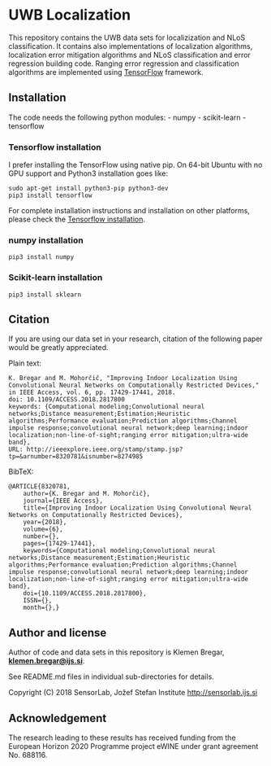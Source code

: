 # UWB Localization
This repository contains the UWB data sets for localizization and NLoS classification. It contains also implementations of localization algorithms, localization error mitigation algorithms and NLoS classification and error regression building code. Ranging error regression and classification algorithms are implemented using [TensorFlow](https://www.tensorflow.org/) framework.

## Installation
The code needs the following python modules:
	- numpy
	- scikit-learn
	- tensorflow
	
### Tensorflow installation 
I prefer installing the TensorFlow using native pip. On 64-bit Ubuntu with no GPU support and Python3 installation goes like:
	
	sudo apt-get install python3-pip python3-dev
	pip3 install tensorflow

For complete installation instructions and installation on other platforms, please check the [Tensorflow installation](https://www.tensorflow.org/install/). 

### numpy installation
	pip3 install numpy

### Scikit-learn installation
	pip3 install sklearn

## Citation
If you are using our data set in your research, citation of the following paper would be greatly appreciated.

Plain text:

	K. Bregar and M. Mohorčič, "Improving Indoor Localization Using Convolutional Neural Networks on Computationally Restricted Devices," in IEEE Access, vol. 6, pp. 17429-17441, 2018.
	doi: 10.1109/ACCESS.2018.2817800
	keywords: {Computational modeling;Convolutional neural networks;Distance measurement;Estimation;Heuristic algorithms;Performance evaluation;Prediction algorithms;Channel impulse response;convolutional neural network;deep learning;indoor localization;non-line-of-sight;ranging error mitigation;ultra-wide band},
	URL: http://ieeexplore.ieee.org/stamp/stamp.jsp?tp=&arnumber=8320781&isnumber=8274985
	

BibTeX: 

	@ARTICLE{8320781,
		author={K. Bregar and M. Mohorčič},
		journal={IEEE Access},
		title={Improving Indoor Localization Using Convolutional Neural Networks on Computationally Restricted Devices},
		year={2018},
		volume={6},
		number={},
		pages={17429-17441},
		keywords={Computational modeling;Convolutional neural networks;Distance measurement;Estimation;Heuristic algorithms;Performance evaluation;Prediction algorithms;Channel impulse response;convolutional neural network;deep learning;indoor localization;non-line-of-sight;ranging error mitigation;ultra-wide band},
		doi={10.1109/ACCESS.2018.2817800},
		ISSN={},
		month={},}
		
## Author and license
Author of code and data sets in this repository is Klemen Bregar, **klemen.bregar@ijs.si**.

See README.md files in individual sub-directories for details. 

Copyright (C) 2018 SensorLab, Jožef Stefan Institute http://sensorlab.ijs.si

## Acknowledgement
The research leading to these results has received funding from the European Horizon 2020 Programme project eWINE under grant agreement No. 688116.